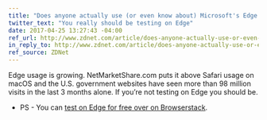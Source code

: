 ```yaml
---
title: "Does anyone actually use (or even know about) Microsoft's Edge browser?"
twitter_text: "You really should be testing on Edge"
date: 2017-04-25 13:27:43 -04:00
ref_url: http://www.zdnet.com/article/does-anyone-actually-use-or-even-know-about-microsofts-edge-browser/
in_reply_to: http://www.zdnet.com/article/does-anyone-actually-use-or-even-know-about-microsofts-edge-browser/
ref_source: ZDNet
---
```


Edge usage is growing. NetMarketShare.com puts it above Safari usage on macOS and the U.S. government websites have seen more than 98 million visits in the last 3 months alone. If you’re not testing on Edge you should be.

- PS - You can [test on Edge for free over on Browserstack](https://blogs.windows.com/msedgedev/2017/03/30/free-edge-testing-browserstack/).
